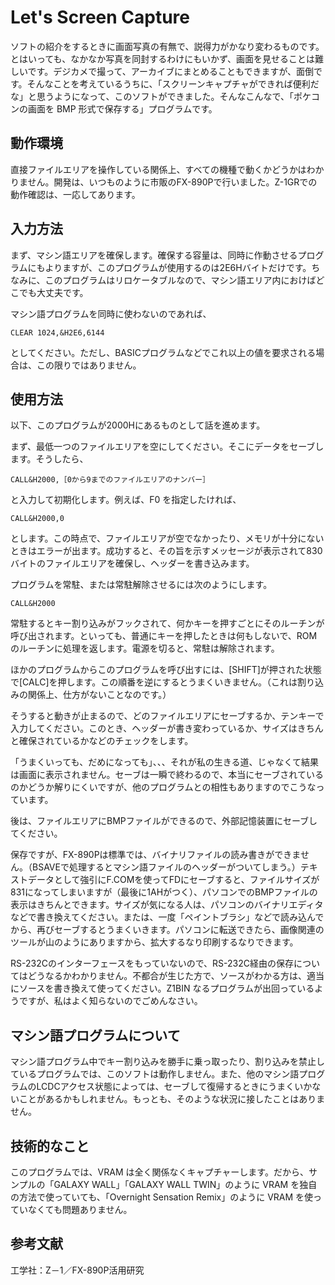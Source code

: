 # Let's Screen Capture

ソフトの紹介をするときに画面写真の有無で、説得力がかなり変わるものです。とはいっても、なかなか写真を同封するわけにもいかず、画面を見せることは難しいです。デジカメで撮って、アーカイブにまとめることもできますが、面倒です。そんなことを考えているうちに、「スクリーンキャプチャができれば便利だな」と思うようになって、このソフトができました。そんなこんなで、「ポケコンの画面を BMP 形式で保存する」プログラムです。

## 動作環境

直接ファイルエリアを操作している関係上、すべての機種で動くかどうかはわかりません。開発は、いつものように市販のFX-890Pで行いました。Z-1GRでの動作確認は、一応してあります。

## 入力方法

まず、マシン語エリアを確保します。確保する容量は、同時に作動させるプログラムにもよりますが、このプログラムが使用するのは2E6Hバイトだけです。ちなみに、このプログラムはリロケータブルなので、マシン語エリア内におけばどこでも大丈夫です。

マシン語プログラムを同時に使わないのであれば、

```
CLEAR 1024,&H2E6,6144
```

としてください。ただし、BASICプログラムなどでこれ以上の値を要求される場合は、この限りではありません。

## 使用方法

以下、このプログラムが2000Hにあるものとして話を進めます。

まず、最低一つのファイルエリアを空にしてください。そこにデータをセーブします。そうしたら、

```
CALL&H2000,［0から9までのファイルエリアのナンバー］
```

と入力して初期化します。例えば、F0 を指定したければ、

```
CALL&H2000,0
```

とします。この時点で、ファイルエリアが空でなかったり、メモリが十分にないときはエラーが出ます。成功すると、その旨を示すメッセージが表示されて830バイトのファイルエリアを確保し、ヘッダーを書き込みます。

プログラムを常駐、または常駐解除させるには次のようにします。

```
CALL&H2000
```

常駐するとキー割り込みがフックされて、何かキーを押すごとにそのルーチンが呼び出されます。といっても、普通にキーを押したときは何もしないで、ROM のルーチンに処理を返します。電源を切ると、常駐は解除されます。

ほかのプログラムからこのプログラムを呼び出すには、[SHIFT]が押された状態で[CALC]を押します。この順番を逆にするとうまくいきません。（これは割り込みの関係上、仕方がないことなのです。）

そうすると動きが止まるので、どのファイルエリアにセーブするか、テンキーで入力してください。このとき、ヘッダーが書き変わっているか、サイズはきちんと確保されているかなどのチェックをします。

「うまくいっても、だめになっても」、、、それが私の生きる道、じゃなくて結果は画面に表示されません。セーブは一瞬で終わるので、本当にセーブされているのかどうか解りにくいですが、他のプログラムとの相性もありますのでこうなっています。

後は、ファイルエリアにBMPファイルができるので、外部記憶装置にセーブしてください。

保存ですが、FX-890Pは標準では、バイナリファイルの読み書きができません。（BSAVEで処理するとマシン語ファイルのヘッダーがついてしまう。）テキストデータとして強引にF.COMを使ってFDにセーブすると、ファイルサイズが831になってしまいますが（最後に1AHがつく）、パソコンでのBMPファイルの表示はきちんとできます。サイズが気になる人は、パソコンのバイナリエディタなどで書き換えてください。または、一度「ペイントブラシ」などで読み込んでから、再びセーブするとうまくいきます。パソコンに転送できたら、画像関連のツールが山のようにありますから、拡大するなり印刷するなりできます。

RS-232Cのインターフェースをもっていないので、RS-232C経由の保存についてはどうなるかわかりません。不都合が生じた方で、ソースがわかる方は、適当にソースを書き換えて使ってください。Z1BIN なるプログラムが出回っているようですが、私はよく知らないのでごめんなさい。

## マシン語プログラムについて

マシン語プログラム中でキー割り込みを勝手に乗っ取ったり、割り込みを禁止しているプログラムでは、このソフトは動作しません。また、他のマシン語プログラムのLCDCアクセス状態によっては、セーブして復帰するときにうまくいかないことがあるかもしれません。もっとも、そのような状況に接したことはありません。

## 技術的なこと

このプログラムでは、VRAM は全く関係なくキャプチャーします。だから、サンプルの「GALAXY WALL」「GALAXY WALL TWIN」のように VRAM を独自の方法で使っていても、「Overnight Sensation Remix」のように VRAM を使っていなくても問題ありません。

## 参考文献
工学社：Z－1／FX-890P活用研究

